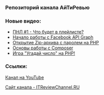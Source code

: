 ### Репозиторий канала АйТиРевью

### Новые видео:
<!-- YOUTUBE:START -->
- [ПНЛ #1 - Что будет в плейлисте?](https://www.youtube.com/watch?v=pr1UQpR_7WY)
- [Начало работы с Facebook API Graph](https://www.youtube.com/watch?v=qmSGxpLcfoo)
- [Открытие Zip-архива с паролем на PHP](https://www.youtube.com/watch?v=4W5XFH-hBlI)
- [Основы работы с Composer](https://www.youtube.com/watch?v=Yc3zcXfys2w)
- [Игра &quot;Угадай число&quot; на PHP!](https://www.youtube.com/watch?v=HFGtB_aCuOg)
<!-- YOUTUBE:END -->

### Ссылки:
[Канал на YouTube](https://www.youtube.com/channel/UCVuN6oJcUJnk2AwAe23jKhQ)

[Сайт канала - ITReviewChannel.RU](https://itreviewchannel.ru/)
